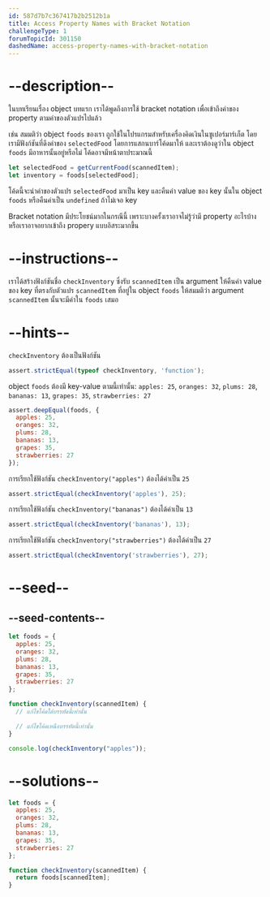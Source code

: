 ```yaml
---
id: 587d7b7c367417b2b2512b1a
title: Access Property Names with Bracket Notation
challengeType: 1
forumTopicId: 301150
dashedName: access-property-names-with-bracket-notation
---
```


# --description--

ในบทเรียนเรื่อง object บทแรก เราได้พูดถึงการใช้ bracket notation เพื่อเข้าถึงค่าของ property ตามค่าของตัวแปรไปแล้ว 

เช่น สมมติว่า object `foods` ของเรา ถูกใช้ในโปรแกรมสำหรับเครื่องคิดเงินในซูเปอร์มาร์เก็ต โดยเรามีฟังก์ชันที่ดึงค่าของ `selectedFood` โดยการแสกนบาร์โค้ดมาให้ และเราต้องดูว่าใน object `foods` มีอาหารนั้นอยู่หรือไม่ โค้ดอาจมีหน้าตาประมาณนี้

```js
let selectedFood = getCurrentFood(scannedItem);
let inventory = foods[selectedFood];
```

โค้ดนี้จะนำค่าของตัวแปร `selectedFood` มาเป็น key และคืนค่า value ของ key นั้นใน object `foods` หรือคืนค่าเป็น `undefined` ถ้าไม่เจอ key 

Bracket notation มีประโยชน์มากในกรณีนี้ เพราะบางครั้งเราอาจไม่รู้ว่ามี property อะไรบ้าง หรือเราอาจอยากเข้าถึง propery แบบอิสระมากขึ้น

# --instructions--

เราได้สร้างฟังก์ชันชื่อ `checkInventory` ซึ่งรับ `scannedItem` เป็น argument 
ให้คืนค่า value ของ key ที่ตรงกับตัวแปร `scannedItem` ที่อยู่ใน object `foods` 
ให้สมมติว่า argument `scannedItem` นั้นจะมีค่าใน `foods` เสมอ

# --hints--

`checkInventory` ต้องเป็นฟังก์ชัน

```js
assert.strictEqual(typeof checkInventory, 'function');
```

object `foods` ต้องมี key-value ตามนี้เท่านั้น: `apples: 25`, `oranges: 32`, `plums: 28`, `bananas: 13`, `grapes: 35`, `strawberries: 27`

```js
assert.deepEqual(foods, {
  apples: 25,
  oranges: 32,
  plums: 28,
  bananas: 13,
  grapes: 35,
  strawberries: 27
});
```

การเรียกใช้ฟังก์ชัน `checkInventory("apples")` ต้องได้ค่าเป็น `25`

```js
assert.strictEqual(checkInventory('apples'), 25);
```

การเรียกใช้ฟังก์ชัน `checkInventory("bananas")` ต้องได้ค่าเป็น `13`

```js
assert.strictEqual(checkInventory('bananas'), 13);
```

การเรียกใช้ฟังก์ชัน `checkInventory("strawberries")` ต้องได้ค่าเป็น `27`

```js
assert.strictEqual(checkInventory('strawberries'), 27);
```

# --seed--

## --seed-contents--

```js
let foods = {
  apples: 25,
  oranges: 32,
  plums: 28,
  bananas: 13,
  grapes: 35,
  strawberries: 27
};

function checkInventory(scannedItem) {
  // แก้ไขโค้ดใต้บรรทัดนี้เท่านั้น

  // แก้ไขโค้ดเหนือบรรทัดนี้เท่านั้น
}

console.log(checkInventory("apples"));
```

# --solutions--

```js
let foods = {
  apples: 25,
  oranges: 32,
  plums: 28,
  bananas: 13,
  grapes: 35,
  strawberries: 27
};

function checkInventory(scannedItem) {
  return foods[scannedItem];
}
```

